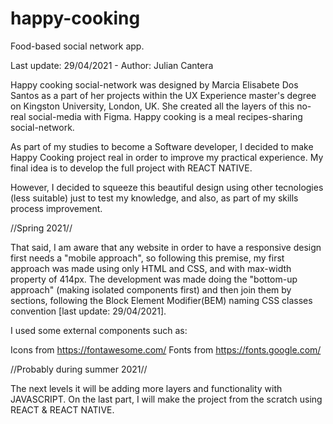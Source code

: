 # happy-cooking
Food-based social network app. 

Last update: 29/04/2021 - Author: Julian Cantera

Happy cooking social-network was designed by Marcia Elisabete Dos Santos as a part of her projects within the UX Experience master's degree on Kingston University, 
London, UK. She created all the layers of this no-real social-media with Figma. Happy cooking is a meal recipes-sharing social-network. 

As part of my studies to become a Software developer, I decided to make Happy Cooking project real in order to improve my practical experience. My final idea is to develop the full project with REACT NATIVE. 

However, I decided to squeeze this beautiful design using other tecnologies (less suitable) just to test my knowledge, and also, as part of my skills process improvement. 

//Spring 2021//

That said, I am aware that any website in order to have a responsive design first needs a "mobile approach", so following this premise, my first approach was made using only HTML and CSS, and with max-width property of 414px. The development was made doing the "bottom-up approach" (making isolated components first) and then join them by sections, following the Block Element Modifier(BEM) naming CSS classes convention [last update: 29/04/2021].

I used some external components such as:

  Icons from https://fontawesome.com/ 
  Fonts from https://fonts.google.com/
  

//Probably during summer 2021//

The next levels it will be adding more layers and functionality with JAVASCRIPT. 
On the last part, I will make the project from the scratch using REACT & REACT NATIVE.
